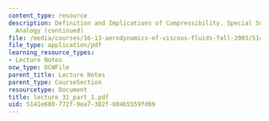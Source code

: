 ```yaml
---
content_type: resource
description: Definition and Implications of Compressibility. Special Solutions. Reynolds
  Analogy (continued)
file: /media/courses/16-13-aerodynamics-of-viscous-fluids-fall-2003/5141e680772f9ea7382f604b5559fd69_lecture_31_part_1.pdf
file_type: application/pdf
learning_resource_types:
- Lecture Notes
ocw_type: OCWFile
parent_title: Lecture Notes
parent_type: CourseSection
resourcetype: Document
title: lecture_31_part_1.pdf
uid: 5141e680-772f-9ea7-382f-604b5559fd69
---
```

